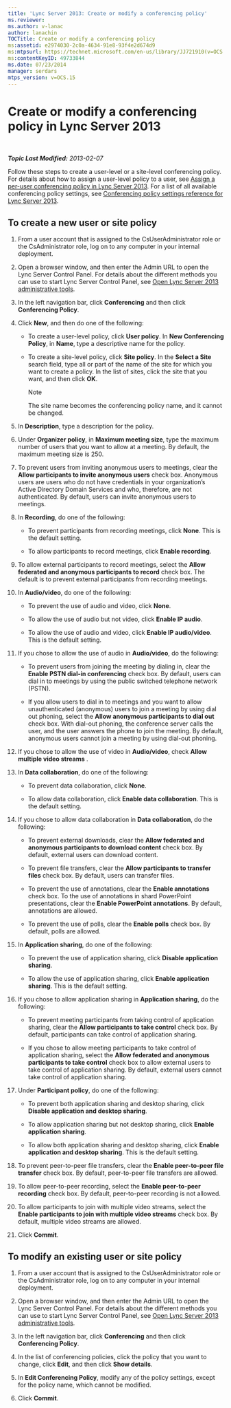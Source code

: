 ```yaml
---
title: 'Lync Server 2013: Create or modify a conferencing policy'
ms.reviewer: 
ms.author: v-lanac
author: lanachin
TOCTitle: Create or modify a conferencing policy
ms:assetid: e2974030-2c0a-4634-91e8-93f4e2d674d9
ms:mtpsurl: https://technet.microsoft.com/en-us/library/JJ721910(v=OCS.15)
ms:contentKeyID: 49733844
ms.date: 07/23/2014
manager: serdars
mtps_version: v=OCS.15
---
```


<div data-xmlns="http://www.w3.org/1999/xhtml">

<div class="topic" data-xmlns="http://www.w3.org/1999/xhtml" data-msxsl="urn:schemas-microsoft-com:xslt" data-cs="http://msdn.microsoft.com/en-us/">

<div data-asp="http://msdn2.microsoft.com/asp">

# Create or modify a conferencing policy in Lync Server 2013

</div>

<div id="mainSection">

<div id="mainBody">

<span> </span>

_**Topic Last Modified:** 2013-02-07_

Follow these steps to create a user-level or a site-level conferencing policy. For details about how to assign a user-level policy to a user, see [Assign a per-user conferencing policy in Lync Server 2013](lync-server-2013-assign-a-per-user-conferencing-policy.md). For a list of all available conferencing policy settings, see [Conferencing policy settings reference for Lync Server 2013](lync-server-2013-conferencing-policy-settings-reference.md).

<div>

## To create a new user or site policy

1.  From a user account that is assigned to the CsUserAdministrator role or the CsAdministrator role, log on to any computer in your internal deployment.

2.  Open a browser window, and then enter the Admin URL to open the Lync Server Control Panel. For details about the different methods you can use to start Lync Server Control Panel, see [Open Lync Server 2013 administrative tools](lync-server-2013-open-lync-server-administrative-tools.md).

3.  In the left navigation bar, click **Conferencing** and then click **Conferencing Policy**.

4.  Click **New**, and then do one of the following:
    
      - To create a user-level policy, click **User policy**. In **New Conferencing Policy**, in **Name**, type a descriptive name for the policy.
    
      - To create a site-level policy, click **Site policy**. In the **Select a Site** search field, type all or part of the name of the site for which you want to create a policy. In the list of sites, click the site that you want, and then click **OK**.
        
        <div>
        

        > [!NOTE]  
        > The site name becomes the conferencing policy name, and it cannot be changed.

        
        </div>

5.  In **Description**, type a description for the policy.

6.  Under **Organizer policy**, in **Maximum meeting size**, type the maximum number of users that you want to allow at a meeting. By default, the maximum meeting size is 250.

7.  To prevent users from inviting anonymous users to meetings, clear the **Allow participants to invite anonymous users** check box. Anonymous users are users who do not have credentials in your organization’s Active Directory Domain Services and who, therefore, are not authenticated. By default, users can invite anonymous users to meetings.

8.  In **Recording**, do one of the following:
    
      - To prevent participants from recording meetings, click **None**. This is the default setting.
    
      - To allow participants to record meetings, click **Enable recording**.

9.  To allow external participants to record meetings, select the **Allow federated and anonymous participants to record** check box. The default is to prevent external participants from recording meetings.

10. In **Audio/video**, do one of the following:
    
      - To prevent the use of audio and video, click **None**.
    
      - To allow the use of audio but not video, click **Enable IP audio**.
    
      - To allow the use of audio and video, click **Enable IP audio/video**. This is the default setting.

11. If you chose to allow the use of audio in **Audio/video**, do the following:
    
      - To prevent users from joining the meeting by dialing in, clear the **Enable PSTN dial-in conferencing** check box. By default, users can dial in to meetings by using the public switched telephone network (PSTN).
    
      - If you allow users to dial in to meetings and you want to allow unauthenticated (anonymous) users to join a meeting by using dial out phoning, select the **Allow anonymous participants to dial out** check box. With dial-out phoning, the conference server calls the user, and the user answers the phone to join the meeting. By default, anonymous users cannot join a meeting by using dial-out phoning.

12. If you chose to allow the use of video in **Audio/video**, check **Allow multiple video streams** .

13. In **Data collaboration**, do one of the following:
    
      - To prevent data collaboration, click **None**.
    
      - To allow data collaboration, click **Enable data collaboration**. This is the default setting.

14. If you chose to allow data collaboration in **Data collaboration**, do the following:
    
      - To prevent external downloads, clear the **Allow federated and anonymous participants to download content** check box. By default, external users can download content.
    
      - To prevent file transfers, clear the **Allow participants to transfer files** check box. By default, users can transfer files.
    
      - To prevent the use of annotations, clear the **Enable annotations** check box. To the use of annotations in shard PowerPoint presentations, clear the **Enable PowerPoint annotations**. By default, annotations are allowed.
    
      - To prevent the use of polls, clear the **Enable polls** check box. By default, polls are allowed.

15. In **Application sharing**, do one of the following:
    
      - To prevent the use of application sharing, click **Disable application sharing**.
    
      - To allow the use of application sharing, click **Enable application sharing**. This is the default setting.

16. If you chose to allow application sharing in **Application sharing**, do the following:
    
      - To prevent meeting participants from taking control of application sharing, clear the **Allow participants to take control** check box. By default, participants can take control of application sharing.
    
      - If you chose to allow meeting participants to take control of application sharing, select the **Allow federated and anonymous participants to take control** check box to allow external users to take control of application sharing. By default, external users cannot take control of application sharing.

17. Under **Participant policy**, do one of the following:
    
      - To prevent both application sharing and desktop sharing, click **Disable application and desktop sharing**.
    
      - To allow application sharing but not desktop sharing, click **Enable application sharing**.
    
      - To allow both application sharing and desktop sharing, click **Enable application and desktop sharing**. This is the default setting.

18. To prevent peer-to-peer file transfers, clear the **Enable peer-to-peer file transfer** check box. By default, peer-to-peer file transfers are allowed.

19. To allow peer-to-peer recording, select the **Enable peer-to-peer recording** check box. By default, peer-to-peer recording is not allowed.

20. To allow participants to join with multiple video streams, select the **Enable participants to join with multiple video streams** check box. By default, multiple video streams are allowed.

21. Click **Commit**.

</div>

<div>

## To modify an existing user or site policy

1.  From a user account that is assigned to the CsUserAdministrator role or the CsAdministrator role, log on to any computer in your internal deployment.

2.  Open a browser window, and then enter the Admin URL to open the Lync Server Control Panel. For details about the different methods you can use to start Lync Server Control Panel, see [Open Lync Server 2013 administrative tools](lync-server-2013-open-lync-server-administrative-tools.md).

3.  In the left navigation bar, click **Conferencing** and then click **Conferencing Policy**.

4.  In the list of conferencing policies, click the policy that you want to change, click **Edit**, and then click **Show details**.

5.  In **Edit Conferencing Policy**, modify any of the policy settings, except for the policy name, which cannot be modified.

6.  Click **Commit**.

</div>

</div>

<span> </span>

</div>

</div>

</div>

